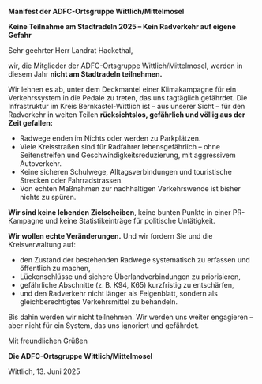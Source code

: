 **Manifest der ADFC-Ortsgruppe Wittlich/Mittelmosel**

**Keine Teilnahme am Stadtradeln 2025 – Kein Radverkehr auf eigene Gefahr**

Sehr geehrter Herr Landrat Hackethal,

wir, die Mitglieder der ADFC-Ortsgruppe Wittlich/Mittelmosel, werden in diesem Jahr **nicht am Stadtradeln teilnehmen.**

Wir lehnen es ab, unter dem Deckmantel einer Klimakampagne für ein Verkehrssystem in die Pedale zu treten, das uns tagtäglich gefährdet. Die Infrastruktur im Kreis Bernkastel-Wittlich ist – aus unserer Sicht – für den Radverkehr in weiten Teilen **rücksichtslos, gefährlich und völlig aus der Zeit gefallen:**

- Radwege enden im Nichts oder werden zu Parkplätzen.
- Viele Kreisstraßen sind für Radfahrer lebensgefährlich – ohne Seitenstreifen und Geschwindigkeitsreduzierung, mit aggressivem Autoverkehr.
- Keine sicheren Schulwege, Alltagsverbindungen und touristische Strecken oder Fahrradstrassen.
- Von echten Maßnahmen zur nachhaltigen Verkehrswende ist bisher nichts zu spüren.

**Wir sind keine lebenden Zielscheiben**, keine bunten Punkte in einer PR-Kampagne und keine Statistikeinträge für politische Untätigkeit.

**Wir wollen echte Veränderungen.** Und wir fordern Sie und die Kreisverwaltung auf:
- den Zustand der bestehenden Radwege systematisch zu erfassen und öffentlich zu machen,
- Lückenschlüsse und sichere Überlandverbindungen zu priorisieren,
- gefährliche Abschnitte (z. B. K94, K65) kurzfristig zu entschärfen,
- und den Radverkehr nicht länger als Feigenblatt, sondern als gleichberechtigtes Verkehrsmittel zu behandeln.

Bis dahin werden wir nicht teilnehmen. Wir werden uns weiter engagieren – aber nicht für ein System, das uns ignoriert und gefährdet.

Mit freundlichen Grüßen 

**Die ADFC-Ortsgruppe Wittlich/Mittelmosel**

Wittlich, 13. Juni 2025  

